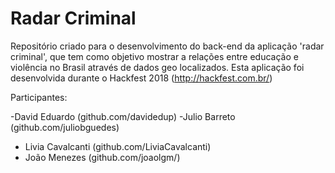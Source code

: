 <h1> Radar Criminal </h1>

Repositório criado para o desenvolvimento do back-end da aplicação 'radar criminal', que tem como objetivo mostrar a relações entre educação e violência no Brasil através de dados geo localizados.
Esta aplicação foi desenvolvida durante o Hackfest 2018 (http://hackfest.com.br/)

Participantes:

-David Eduardo (github.com/davidedup)
-Julio Barreto (github.com/juliobguedes)
- Livia Cavalcanti (github.com/LiviaCavalcanti)
- João Menezes (github.com/joaolgm/)
